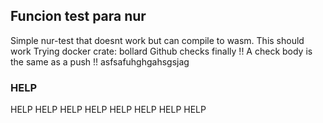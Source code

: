 ## Funcion test para nur
Simple nur-test that doesnt work but can compile to wasm.
This should work
Trying docker crate: bollard
Github checks finally !!
A check body is the same as a push !!
asfsafuhghgahsgsjag

### HELP
HELP
HELP
HELP
HELP
HELP
HELP
HELP
HELP
